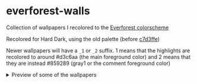 # everforest-walls

Collection of wallpapers I recolored to the [Everforest colorscheme](https://github.com/sainnhe/everforest)

Recolored for Hard Dark, using the old palette (before [c7d3ffe](https://github.com/sainnhe/everforest/commit/c7d3ffec0a4725c5154c824f0d036fa26a40232a))

Newer wallpapers will have a `_1` or `_2` suffix. 1 means that the highlights are recolored to around #d3c6aa (the main foreground color) and 2 means that they are instead #859289 (gray1 or the comment foreground color)

<details>
  <summary>Preview of some of the wallpapers</summary>

  | **No variants** (older recolors)       | **Variant 1**                    | **Variant 2**                    |
  :---------------------------------------:|:--------------------------------:|:---------------------------------:
  | ![](./awesomewm/awesomewm_rainbow.png) | ![](./nature/green_forest_1.png) | ![](./nature/green_forest_2.png) |
  | ![](./close_up/flowers.png)            | ![](./nature/waterfall_1.png)    | ![](./nature/waterfall_2.png)    |
  | ![](./nature/forest_stairs.jpg)        | ![](./nature/mist_forest_1.png)  | ![](./nature/mist_forest_2.png)  |
  | ![](./nature/polyscape.jpg)            | ![](./other/megacity_1.png)      | ![](./other/megacity_2.png)      |
  | ![](./nature/lake_trees.jpg)           | ![](./other/skyscraper_1.png)    | ![](./other/skyscraper_2.png)    |

  (yeah row 3 variants don't have that much of a diff)

</details>
